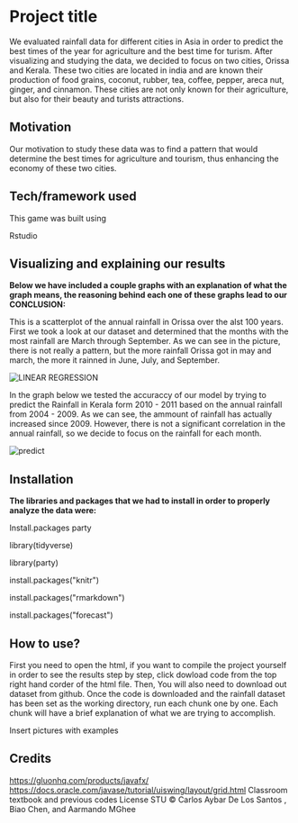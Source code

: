 # Project title
We evaluated rainfall data for different cities in Asia in order to predict the best times of the year for agriculture and the best time for turism. After visualizing and studying the data, we decided to focus on two cities, Orissa and Kerala. These two cities are located in india and are known their production of food grains,  coconut, rubber, tea, coffee, pepper, areca nut, ginger, and cinnamon. These cities are not only known for their agriculture, but also for their beauty and turists attractions.


## Motivation

Our motivation to study these data was to find a pattern that would determine the best times for agriculture and tourism, thus enhancing the economy of these two cities.

## Tech/framework used

This game was built using

Rstudio
 
## Visualizing and explaining our results

**Below we have included a couple graphs with an explanation of what the graph means, the reasoning behind each one of these graphs lead to our CONCLUSION:**






This is a scatterplot of the annual rainfall in Orissa over the alst 100 years. First we took a look at our dataset and determined that the months with the most rainfall are March through September. As we can see in the picture, there is not really a pattern, but the more rainfall Orissa got in may and march, the more it rainned in June, July, and September.

![LINEAR REGRESSION](https://user-images.githubusercontent.com/58013489/70103649-b545f900-1609-11ea-8c8b-7933359b3938.png)
 
In the graph below we tested the accuraccy of our model by trying to predict the Rainfall in Kerala form 2010 - 2011 based on the annual rainfall from 2004 - 2009. As we can see, the ammount of rainfall has actually increased since 2009. However, there is not a significant correlation in the annual rainfall, so we decide to focus on the rainfall for each month.

![predict](https://user-images.githubusercontent.com/58013489/70103397-0e615d00-1609-11ea-9301-829e9c5eeb8e.png)


 
 
 
 
 
 
## Installation

**The libraries and packages that we had to install in order to properly analyze the data were:**

Install.packages party

library(tidyverse)

library(party)

install.packages("knitr")

install.packages("rmarkdown")

install.packages("forecast")

## How to use?

First you need to open the html, if you want to compile the project yourself in order to see the results step by step, click dowload code from the top right hand corder of the html file. Then, You will also need to download out dataset from github. Once the code is downloaded and the rainfall dataset has been set as the working directory, run each chunk one by one. Each chunk will have a brief explanation of what we are trying to accomplish. 



Insert pictures with examples

## Credits
 https://gluonhq.com/products/javafx/
https://docs.oracle.com/javase/tutorial/uiswing/layout/grid.html
Classroom textbook and previous codes
License
STU © Carlos Aybar De Los Santos , Biao Chen, and Aarmando MGhee


